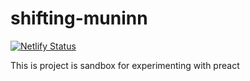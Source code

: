 # shifting-muninn

[![Netlify Status](https://api.netlify.com/api/v1/badges/3a41e40d-4fdc-4324-b549-7699afb0b6a9/deploy-status)](https://app.netlify.com/sites/shifting-muninn/deploys)

This is project is sandbox for experimenting with preact